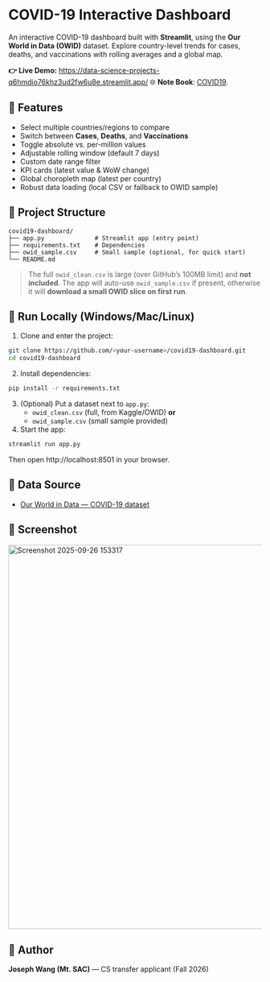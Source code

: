 # COVID-19 Interactive Dashboard
An interactive COVID-19 dashboard built with **Streamlit**, using the **Our World in Data (OWID)** dataset. Explore country-level trends for cases, deaths, and vaccinations with rolling averages and a global map.

**👉 Live Demo:** https://data-science-projects-q6hmdio76khz3ud2fw6u8e.streamlit.app/
🌐 **Note Book**: [COVID19](/data-science-projects-starter/data-science-projects/covid19-dashboard/notebook.ipynb).

## 🔹 Features
- Select multiple countries/regions to compare  
- Switch between **Cases**, **Deaths**, and **Vaccinations**  
- Toggle absolute vs. per-million values  
- Adjustable rolling window (default 7 days)  
- Custom date range filter  
- KPI cards (latest value & WoW change)  
- Global choropleth map (latest per country)  
- Robust data loading (local CSV or fallback to OWID sample)  

## 🔹 Project Structure
```
covid19-dashboard/
├── app.py              # Streamlit app (entry point)
├── requirements.txt    # Dependencies
├── owid_sample.csv     # Small sample (optional, for quick start)
└── README.md
```
> The full `owid_clean.csv` is large (over GitHub’s 100MB limit) and **not included**. The app will auto-use `owid_sample.csv` if present, otherwise it will **download a small OWID slice on first run**.

## 🔹 Run Locally (Windows/Mac/Linux)
1. Clone and enter the project:
```bash
git clone https://github.com/<your-username>/covid19-dashboard.git
cd covid19-dashboard
```
2. Install dependencies:
```bash
pip install -r requirements.txt
```
3. (Optional) Put a dataset next to `app.py`:  
   - `owid_clean.csv` (full, from Kaggle/OWID) **or**  
   - `owid_sample.csv` (small sample provided)  
4. Start the app:
```bash
streamlit run app.py
```
Then open http://localhost:8501 in your browser.

## 🔹 Data Source
- [Our World in Data — COVID-19 dataset](https://github.com/owid/covid-19-data)

## 🔹 Screenshot
<img width="1563" height="763" alt="Screenshot 2025-09-26 153317" src="https://github.com/user-attachments/assets/ffbb731d-6c6b-48b1-b1da-4f07d641d888" />

## 🔹 Author
**Joseph Wang (Mt. SAC)** — CS transfer applicant (Fall 2026)
